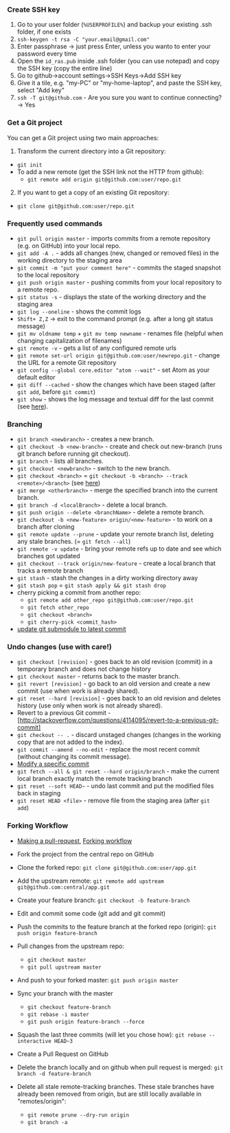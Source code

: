 ### Create SSH key

1. Go to your user folder (`%USERPROFILE%`) and backup your existing .ssh folder, if one exists
2. `ssh-keygen -t rsa -C "your.email@gmail.com"`
3. Enter passphrase -> just press Enter, unless you wanto to enter your password every time
4. Open the `id_ras.pub` inside .ssh folder (you can use notepad) and copy the SSH key (copy the entire line)
5. Go to github->account settings->SSH Keys->Add SSH key
6. Give it a tile, e.g. "my-PC" or "my-home-laptop", and paste the SSH key, select "Add key"
7. `ssh -T git@github.com` - Are you sure you want to continue connecting? -> Yes

### Get a Git project

You can get a Git project using two main approaches:

1. Transform the current directory into a Git repository:
 * `git init`
 * To add a new remote (get the SSH link not the HTTP from github): 
   * `git remote add origin git@github.com:user/repo.git`
2. If you want to get a copy of an existing Git repository:
 * `git clone git@github.com:user/repo.git`

### Frequently used commands

* `git pull origin master` - imports commits from a remote repository (e.g. on GitHub) into your local repo.
* `git add -A .` - adds all changes (new, changed or removed files) in the working directory to the staging area
* `git commit -m "put your comment here"` - commits the staged snapshot to the local repository
* `git push origin master` - pushing commits from your local repository to a remote repo.
* `git status -s` - displays the state of the working directory and the staging area
* `git log --oneline` - shows the commit logs
* `Shift+ Z,Z` -> exit to the command prompt (e.g. after a long git status message)
* `git mv oldname temp` + `git mv temp newname` - renames file (helpful when changing capitalization of filenames)
* `git remote -v` - gets a list of any configured remote urls
* `git remote set-url origin git@github.com:user/newrepo.git` - change the URL for a remote Git repository
* `git config --global core.editor "atom --wait"` - set Atom as your default editor
* `git diff --cached` - show the changes which have been staged (after `git add`, before `git commit`)
* `git show` - shows the log message and textual diff for the last commit (see [here](http://git-scm.com/docs/git-show)).

### Branching

* `git branch <newbranch>` - creates a new branch.
* `git checkout -b <new-branch>` - create and check out new-branch (runs git branch before running git checkout).
* `git branch` - lists all branches.
* `git checkout <newbranch>` - switch to the new branch.
* `git checkout <branch>` = `git checkout -b <branch> --track <remote>/<branch>` (see [here](http://git-scm.com/docs/git-checkout))
* `git merge <otherbranch>` - merge the specified branch into the current branch.
* `git branch -d <localBranch>` - delete a local branch.
* `git push origin --delete <branchName>` - delete a remote branch.
* `git checkout -b <new-feature> origin/<new-feature>` - to work on a <new-feature> branch after cloning
* `git remote update --prune` - update your remote branch list, deleting any stale branches. (= `git fetch --all`)
* `git remote -v update` - bring your remote refs up to date and see which branches got updated
* `git checkout --track origin/new-feature` - create a local branch that tracks a remote branch
* `git stash` - stash the changes in a dirty working directory away
* `git stash pop` = `git stash apply && git stash drop`
* cherry picking a commit from another repo:
  * `git remote add other_repo git@github.com:user/repo.git`
  * `git fetch other_repo`
  * `git checkout <branch>`
  * `git cherry-pick <commit_hash>`
* [update git submodule to latest commit]( http://stackoverflow.com/questions/5828324/update-git-submodule-to-latest-commit-on-origin)


### Undo changes (use with care!)

* `git checkout [revision]` - goes back to an old revision (commit) in a temporary branch and does not change history
* `git checkout master` - returns back to the master branch.
* `git revert [revision]` - go back to an old version and create a new commit (use when work is already shared).
* `git reset --hard [revision]` - goes back to an old revision and deletes history (use only when work is not already shared).
* Revert to a previous Git commit - [http://stackoverflow.com/questions/4114095/revert-to-a-previous-git-commit]
* `git checkout -- .` - discard unstaged changes (changes in the working copy that are not added to the index).
* `git commit --amend --no-edit` - replace the most recent commit (without changing its commit message).
* [Modify a specific commit](http://stackoverflow.com/questions/1186535/how-to-modify-a-specified-commit)
* `git fetch --all & git reset --hard origin/branch` - make the current local branch exactly match the remote tracking branch
* `git reset --soft HEAD~` - undo last commit and put the modified files back in staging
* `git reset HEAD <file>` - remove file from the staging area (after `git add`)

### Forking Workflow
- [Making a pull-request](https://www.atlassian.com/git/tutorials/making-a-pull-request/example), [Forking workflow](https://www.atlassian.com/git/tutorials/comparing-workflows/forking-workflow)

- Fork the project from the central repo on GitHub
- Clone the forked repo: `git clone git@github.com:user/app.git`
- Add the upstream remote: `git remote add upstream git@github.com:central/app.git`

- Create your feature branch: `git checkout -b feature-branch`
- Edit and commit some code (git add and git commit)
- Push the commits to the feature branch at the forked repo (origin):
`git push origin feature-branch`

- Pull changes from the upstream repo:
  * `git checkout master`
  * `git pull upstream master`
- And push to your forked master: `git push origin master`

- Sync your branch with the master
  * `git checkout feature-branch`
  * `git rebase -i master`
  * `git push origin feature-branch --force`

- Squash the last three commits (will let you chose how): `git rebase --interactive HEAD~3`

- Create a Pull Request on GitHub
- Delete the branch locally and on github when pull request is merged: `git branch -d feature-branch`
- Delete all stale remote-tracking branches. These stale branches have already been removed from origin, but are still locally available in "remotes/origin": 
  * `git remote prune --dry-run origin`
  * `git branch -a`
